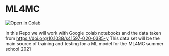 # ML4MC

[![Open In Colab](https://colab.research.google.com/assets/colab-badge.svg)](https://colab.research.google.com/github/https://github.com/billalsohail/ML4MC)


In this Repo we will work with Google colab notebooks and the data taken from https://doi.org/10.1038/s41597-020-0385-y 
This data set will be the main source of training and testing for a ML model for the ML4MC summer school 2021
